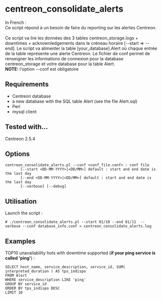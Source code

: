 # centreon_consolidate_alerts

In French : <br>
Ce script répond à un besoin de faire du reporting sur les alertes Centreon. <br> <br>
Ce script va lire les données des 3 tables centreon_storage.logs + downtimes + acknownledgements
dans le créneau horaire [--start => --end]. Le script va alimenter la table [your_database].Alert
où chaque entrée de la table représente une alerte Centreon. Le fichier de conf permet de renseigner
les informations de connexion pour la database centreon_storage et votre database pour la table Alert. <br>
<b>NOTE:</b> l'option --conf est obligatoire

## Requirements

  - Centreon database
  - a new database with the SQL table Alert (see the file Alert.sql)
  - Perl
  - mysql client

## Tested with...

Centreon 2.5.4

## Options
```erb
centreon_consolidate_alerts.pl --conf <conf_file.conf> : conf file
       [--start <DD-MM-YYYY>|<DD/MM>] default : start and end date is the last day
       [--end <DD-MM-YYYY>|<DD/MM>] default : start and end date is the last day
       [--verbose] [--debug]
```

## Utilisation 

Launch the script :
```erb
# ./centreon_consolidate_alerts.pl --start 01/10 --end 01/11  --verbose --conf database_info.conf > centreon_consolidate_alerts.log
```

## Examples 

TOP10 unavailability hots with downtime supported (<b>if your ping service is called 'ping'</b>) :
```erb
SELECT host_name, service_description, service_id, SUM( interpreted_duration ) AS tps_indispo
FROM Alert
WHERE service_description LIKE 'ping'
GROUP BY service_id
ORDER BY tps_indispo DESC
LIMIT 10


```

